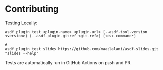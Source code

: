 # Contributing

Testing Locally:

```shell
asdf plugin test <plugin-name> <plugin-url> [--asdf-tool-version <version>] [--asdf-plugin-gitref <git-ref>] [test-command*]

#
asdf plugin test slides https://github.com/maaslalani/asdf-slides.git "slides --help"
```

Tests are automatically run in GitHub Actions on push and PR.
